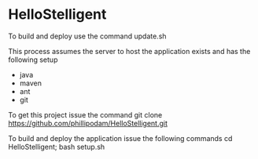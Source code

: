 # HelloStelligent

To build and deploy use the command update.sh

This process assumes the server to host the application exists and has the following setup
 - java
 - maven
 - ant
 - git

To get this project issue the command git clone https://github.com/phillipodam/HelloStelligent.git

To build and deploy the application issue the following commands cd HelloStelligent; bash setup.sh
